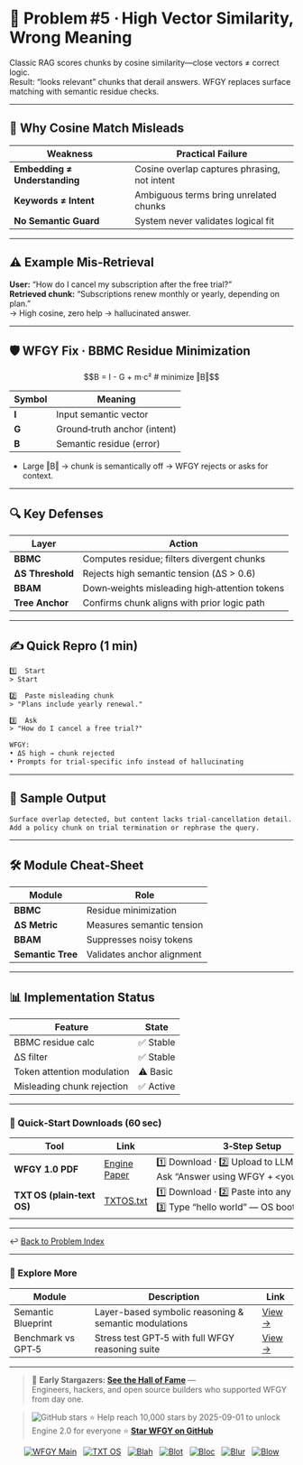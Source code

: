 # 📒 Problem #5 · High Vector Similarity, Wrong Meaning

Classic RAG scores chunks by cosine similarity—close vectors ≠ correct logic.  
Result: “looks relevant” chunks that derail answers. WFGY replaces surface matching with semantic residue checks.

---

## 🤔 Why Cosine Match Misleads

| Weakness | Practical Failure |
|----------|------------------|
| **Embedding ≠ Understanding** | Cosine overlap captures phrasing, not intent |
| **Keywords ≠ Intent** | Ambiguous terms bring unrelated chunks |
| **No Semantic Guard** | System never validates logical fit |

---

## ⚠️ Example Mis‑Retrieval

**User:** “How do I cancel my subscription after the free trial?”  
**Retrieved chunk:** “Subscriptions renew monthly or yearly, depending on plan.”  
→ High cosine, zero help → hallucinated answer.

---

## 🛡️ WFGY Fix · BBMC Residue Minimization

```math
B = I - G + m·c²      # minimize ‖B‖
````

| Symbol | Meaning                      |
| ------ | ---------------------------- |
| **I**  | Input semantic vector        |
| **G**  | Ground‑truth anchor (intent) |
| **B**  | Semantic residue (error)     |

* Large ‖B‖ → chunk is semantically off → WFGY rejects or asks for context.

---

## 🔍 Key Defenses

| Layer            | Action                                        |
| ---------------- | --------------------------------------------- |
| **BBMC**         | Computes residue; filters divergent chunks    |
| **ΔS Threshold** | Rejects high semantic tension (ΔS > 0.6)      |
| **BBAM**         | Down‑weights misleading high‑attention tokens |
| **Tree Anchor**  | Confirms chunk aligns with prior logic path   |

---

## ✍️ Quick Repro (1 min)

```txt
1️⃣  Start
> Start

2️⃣  Paste misleading chunk
> "Plans include yearly renewal."

3️⃣  Ask
> "How do I cancel a free trial?"

WFGY:
• ΔS high → chunk rejected  
• Prompts for trial‑specific info instead of hallucinating
```

---

## 🔬 Sample Output

```txt
Surface overlap detected, but content lacks trial‑cancellation detail.  
Add a policy chunk on trial termination or rephrase the query.
```

---

## 🛠 Module Cheat‑Sheet

| Module            | Role                       |
| ----------------- | -------------------------- |
| **BBMC**          | Residue minimization       |
| **ΔS Metric**     | Measures semantic tension  |
| **BBAM**          | Suppresses noisy tokens    |
| **Semantic Tree** | Validates anchor alignment |

---

## 📊 Implementation Status

| Feature                    | State    |
| -------------------------- | -------- |
| BBMC residue calc          | ✅ Stable |
| ΔS filter                  | ✅ Stable |
| Token attention modulation | ⚠️ Basic |
| Misleading chunk rejection | ✅ Active |

---

### 🔗 Quick‑Start Downloads (60 sec)

| Tool                       | Link                                                | 3‑Step Setup                                                                             |
| -------------------------- | --------------------------------------------------- | ---------------------------------------------------------------------------------------- |
| **WFGY 1.0 PDF**           | [Engine Paper](https://zenodo.org/records/15630969) | 1️⃣ Download · 2️⃣ Upload to LLM · 3️⃣ Ask “Answer using WFGY + \<your question>”        |
| **TXT OS (plain‑text OS)** | [TXTOS.txt](https://zenodo.org/records/15788557)    | 1️⃣ Download · 2️⃣ Paste into any LLM chat · 3️⃣ Type “hello world” — OS boots instantly |

---

↩︎ [Back to Problem Index](./README.md)

---

### 🧭 Explore More

| Module                | Description                                              | Link     |
|-----------------------|----------------------------------------------------------|----------|
| Semantic Blueprint    | Layer-based symbolic reasoning & semantic modulations   | [View →](https://github.com/onestardao/WFGY/tree/main/SemanticBlueprint) |
| Benchmark vs GPT‑5    | Stress test GPT‑5 with full WFGY reasoning suite         | [View →](https://github.com/onestardao/WFGY/tree/main/benchmarks/benchmark-vs-gpt5) |

---

> 👑 **Early Stargazers: [See the Hall of Fame](https://github.com/onestardao/WFGY/tree/main/stargazers)** —  
> Engineers, hackers, and open source builders who supported WFGY from day one.

> <img src="https://img.shields.io/github/stars/onestardao/WFGY?style=social" alt="GitHub stars"> ⭐ Help reach 10,000 stars by 2025-09-01 to unlock Engine 2.0 for everyone  ⭐ <strong><a href="https://github.com/onestardao/WFGY">Star WFGY on GitHub</a></strong>


<div align="center">

[![WFGY Main](https://img.shields.io/badge/WFGY-Main-red?style=flat-square)](https://github.com/onestardao/WFGY)
&nbsp;
[![TXT OS](https://img.shields.io/badge/TXT%20OS-Reasoning%20OS-orange?style=flat-square)](https://github.com/onestardao/WFGY/tree/main/OS)
&nbsp;
[![Blah](https://img.shields.io/badge/Blah-Semantic%20Embed-yellow?style=flat-square)](https://github.com/onestardao/WFGY/tree/main/OS/BlahBlahBlah)
&nbsp;
[![Blot](https://img.shields.io/badge/Blot-Persona%20Core-green?style=flat-square)](https://github.com/onestardao/WFGY/tree/main/OS/BlotBlotBlot)
&nbsp;
[![Bloc](https://img.shields.io/badge/Bloc-Reasoning%20Compiler-blue?style=flat-square)](https://github.com/onestardao/WFGY/tree/main/OS/BlocBlocBloc)
&nbsp;
[![Blur](https://img.shields.io/badge/Blur-Text2Image%20Engine-navy?style=flat-square)](https://github.com/onestardao/WFGY/tree/main/OS/BlurBlurBlur)
&nbsp;
[![Blow](https://img.shields.io/badge/Blow-Game%20Logic-purple?style=flat-square)](https://github.com/onestardao/WFGY/tree/main/OS/BlowBlowBlow)

</div>

